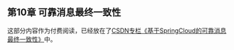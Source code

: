 ## 第10章 可靠消息最终一致性

这部分内容作为付费阅读，已经放在了[CSDN专栏《基于SpringCloud的可靠消息最终一致性》](https://blog.csdn.net/lostrex/article/details/129179394)中。
